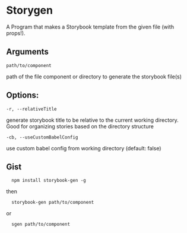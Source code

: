 # Storygen

A Program that makes a Storybook template from the given file (with props!).

## Arguments

`path/to/component`

path of the file component or directory to generate the storybook file(s)

## Options:

`-r, --relativeTitle`

generate storybook title to be relative to the current working directory. Good for organizing stories based on the directory structure

`-cb, --useCustomBabelConfig`

use custom babel config from working directory (default: false)

## Gist

```shell
  npm install storybook-gen -g
```

then

```shell
  storybook-gen path/to/component
```

or

```shell
  sgen path/to/component
```
